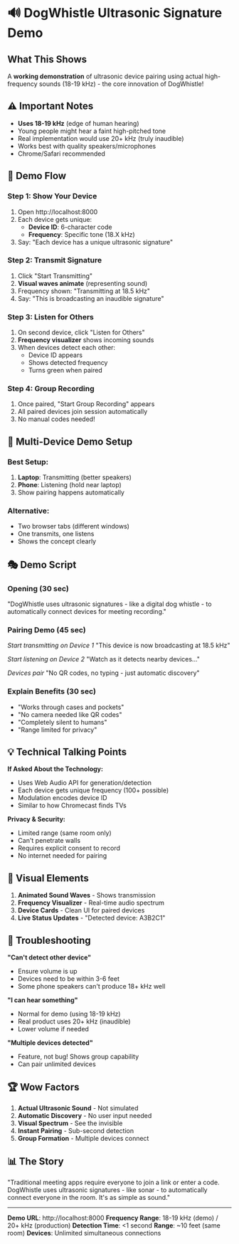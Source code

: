# 🔊 DogWhistle Ultrasonic Signature Demo

## What This Shows

A **working demonstration** of ultrasonic device pairing using actual high-frequency sounds (18-19 kHz) - the core innovation of DogWhistle!

## ⚠️ Important Notes

- **Uses 18-19 kHz** (edge of human hearing)
- Young people might hear a faint high-pitched tone
- Real implementation would use 20+ kHz (truly inaudible)
- Works best with quality speakers/microphones
- Chrome/Safari recommended

## 🎯 Demo Flow

### Step 1: Show Your Device
1. Open http://localhost:8000
2. Each device gets unique:
   - **Device ID**: 6-character code
   - **Frequency**: Specific tone (18.X kHz)
3. Say: "Each device has a unique ultrasonic signature"

### Step 2: Transmit Signature
1. Click "Start Transmitting"
2. **Visual waves animate** (representing sound)
3. Frequency shown: "Transmitting at 18.5 kHz"
4. Say: "This is broadcasting an inaudible signature"

### Step 3: Listen for Others
1. On second device, click "Listen for Others"
2. **Frequency visualizer** shows incoming sounds
3. When devices detect each other:
   - Device ID appears
   - Shows detected frequency
   - Turns green when paired

### Step 4: Group Recording
1. Once paired, "Start Group Recording" appears
2. All paired devices join session automatically
3. No manual codes needed!

## 📱 Multi-Device Demo Setup

### Best Setup:
1. **Laptop**: Transmitting (better speakers)
2. **Phone**: Listening (hold near laptop)
3. Show pairing happens automatically

### Alternative:
- Two browser tabs (different windows)
- One transmits, one listens
- Shows the concept clearly

## 🎭 Demo Script

### Opening (30 sec)
"DogWhistle uses ultrasonic signatures - like a digital dog whistle - to automatically connect devices for meeting recording."

### Pairing Demo (45 sec)
*Start transmitting on Device 1*
"This device is now broadcasting at 18.5 kHz"

*Start listening on Device 2*
"Watch as it detects nearby devices..."

*Devices pair*
"No QR codes, no typing - just automatic discovery"

### Explain Benefits (30 sec)
- "Works through cases and pockets"
- "No camera needed like QR codes"
- "Completely silent to humans"
- "Range limited for privacy"

## 💡 Technical Talking Points

**If Asked About the Technology:**
- Uses Web Audio API for generation/detection
- Each device gets unique frequency (100+ possible)
- Modulation encodes device ID
- Similar to how Chromecast finds TVs

**Privacy & Security:**
- Limited range (same room only)
- Can't penetrate walls
- Requires explicit consent to record
- No internet needed for pairing

## 🎨 Visual Elements

1. **Animated Sound Waves** - Shows transmission
2. **Frequency Visualizer** - Real-time audio spectrum
3. **Device Cards** - Clean UI for paired devices
4. **Live Status Updates** - "Detected device: A3B2C1"

## 🚨 Troubleshooting

**"Can't detect other device"**
- Ensure volume is up
- Devices need to be within 3-6 feet
- Some phone speakers can't produce 18+ kHz well

**"I can hear something"**
- Normal for demo (using 18-19 kHz)
- Real product uses 20+ kHz (inaudible)
- Lower volume if needed

**"Multiple devices detected"**
- Feature, not bug! Shows group capability
- Can pair unlimited devices

## 🏆 Wow Factors

1. **Actual Ultrasonic Sound** - Not simulated
2. **Automatic Discovery** - No user input needed
3. **Visual Spectrum** - See the invisible
4. **Instant Pairing** - Sub-second detection
5. **Group Formation** - Multiple devices connect

## 📊 The Story

"Traditional meeting apps require everyone to join a link or enter a code. DogWhistle uses ultrasonic signatures - like sonar - to automatically connect everyone in the room. It's as simple as sound."

---

**Demo URL**: http://localhost:8000
**Frequency Range**: 18-19 kHz (demo) / 20+ kHz (production)
**Detection Time**: <1 second
**Range**: ~10 feet (same room)
**Devices**: Unlimited simultaneous connections